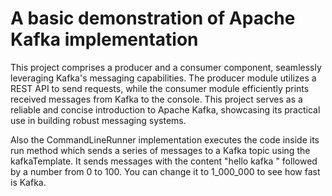 # A basic demonstration of Apache Kafka implementation
This project comprises a producer and a consumer component, seamlessly leveraging Kafka's messaging capabilities. The producer module utilizes a REST API to send requests, while the consumer module efficiently prints received messages from Kafka to the console. This project serves as a reliable and concise introduction to Apache Kafka, showcasing its practical use in building robust messaging systems.

Also the CommandLineRunner implementation executes the code inside its run method which sends a series of messages to a Kafka topic using the kafkaTemplate. It sends messages with the content "hello kafka " followed by a number from 0 to 100. You can change it to 1_000_000 to see how fast is Kafka.
